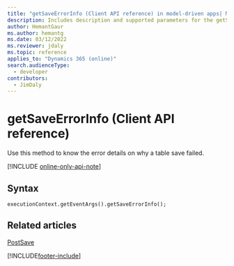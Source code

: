 ```yaml
---
title: "getSaveErrorInfo (Client API reference) in model-driven apps| MicrosoftDocs"
description: Includes description and supported parameters for the getSaveErrorInfo method.
author: HemantGaur
ms.author: hemantg
ms.date: 03/12/2022
ms.reviewer: jdaly
ms.topic: reference
applies_to: "Dynamics 365 (online)"
search.audienceType: 
  - developer
contributors:
  - JimDaly
---
```

# getSaveErrorInfo (Client API reference)

Use this method to know the error details on why a table save failed.

[!INCLUDE [online-only-api-note](../../includes/online-only-api-note.md)]

## Syntax

`executionContext.getEventArgs().getSaveErrorInfo();`

## Related articles

[PostSave](../events/postsave.md)

[!INCLUDE[footer-include](../../../../../includes/footer-banner.md)]
